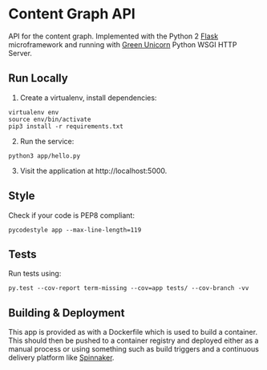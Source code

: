 # Content Graph API

API for the content graph. Implemented with the Python 2
[Flask](http://flask.pocoo.org/) microframework and running with
[Green Unicorn](http://gunicorn.org/) Python WSGI HTTP Server.

## Run Locally
1. Create a virtualenv, install dependencies:
```
virtualenv env
source env/bin/activate
pip3 install -r requirements.txt
```
2. Run the service:
```
python3 app/hello.py
```

3. Visit the application at http://localhost:5000.

## Style

Check if your code is PEP8 compliant:
```
pycodestyle app --max-line-length=119
```

## Tests
Run tests using:
```
py.test --cov-report term-missing --cov=app tests/ --cov-branch -vv
```

## Building & Deployment

This app is provided as with a Dockerfile which is used to build a container.
This should then be pushed to a container registry and deployed either as a
manual process or using something such as build triggers and a continuous
delivery platform like [Spinnaker](https://www.spinnaker.io/).
